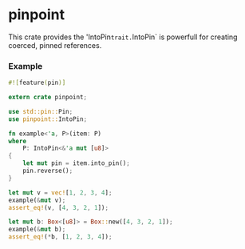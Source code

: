 # pinpoint

This crate provides the 'IntoPin` trait. `IntoPin` is powerfull for creating coerced, pinned references.

### Example

```Rust
#![feature(pin)]

extern crate pinpoint;

use std::pin::Pin;
use pinpoint::IntoPin;

fn example<'a, P>(item: P)
where
    P: IntoPin<&'a mut [u8]>
{
    let mut pin = item.into_pin();
    pin.reverse();
}

let mut v = vec![1, 2, 3, 4];
example(&mut v);
assert_eq!(v, [4, 3, 2, 1]);

let mut b: Box<[u8]> = Box::new([4, 3, 2, 1]);
example(&mut b);
assert_eq!(*b, [1, 2, 3, 4]);
```